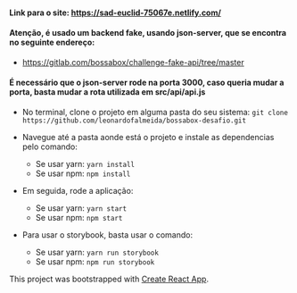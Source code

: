 #### Link para o site: https://sad-euclid-75067e.netlify.com/

#### Atenção, é usado um backend fake, usando json-server, que se encontra no seguinte endereço:
  - https://gitlab.com/bossabox/challenge-fake-api/tree/master
#### É necessário que o json-server rode na porta 3000, caso queria mudar a porta, basta mudar a rota utilizada em src/api/api.js

- No terminal, clone o projeto em alguma pasta do seu sistema:
  `git clone https://github.com/leonardofalmeida/bossabox-desafio.git`
- Navegue até a pasta aonde está o projeto e instale as dependencias pelo comando:
  - Se usar yarn:
    `yarn install`
  - Se usar npm:
    `npm install`
- Em seguida, rode a aplicação:
   - Se usar yarn:
    `yarn start`
  - Se usar npm:
    `npm start`
    
- Para usar o storybook, basta usar o comando:
  - Se usar yarn:
    `yarn run storybook`
  - Se usar npm:
    `npm run storybook`

This project was bootstrapped with [Create React App](https://github.com/facebook/create-react-app).
